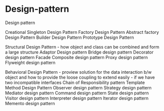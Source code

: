 # Design-pattern

Design pattern 

Creational 
	Singleton Design Pattern 
	Factory Design Pattern 
	Abstract factory Design Pattern 
	Builder Design Pattern 
	Prototype Design Pattern 

Structural Design Pattern - how object and class can be combined and form a large structure 
	Adaptor Design pattern
	Bridge design pattern
	Decorator design pattern 
	Facade
	Composite design pattern 
	Proxy design pattern
	Flyweight design pattern

Behavioral Design Pattern - proview solution for the data interaction b/w object and how to provide the loose coupling to extend easily -   if we have two incompatible interfaces 
	Chain of Responsibility pattern 
	Template Method Design Pattern 
	Observer design pattern 
	Strategy design pattern 
	Mediator design pattern 
	Command design pattern 
	State design pattern 
	Visitor design pattern 
	Interpreter design pattern 
	Iterator design pattern 
	Memento design pattern 


